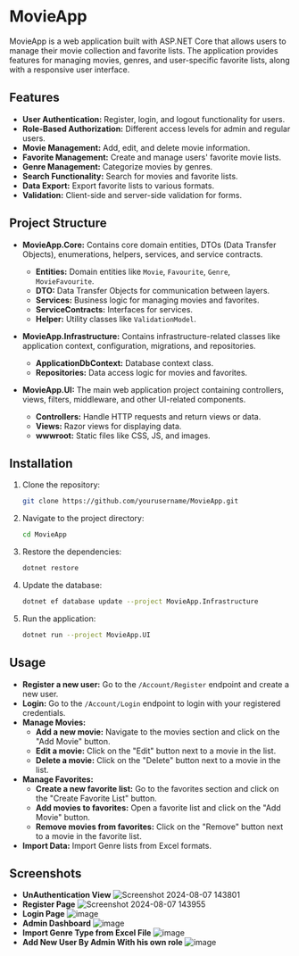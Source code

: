 # MovieApp

MovieApp is a web application built with ASP.NET Core that allows users to manage their movie collection and favorite lists. The application provides features for managing movies, genres, and user-specific favorite lists, along with a responsive user interface.

## Features

- **User Authentication:** Register, login, and logout functionality for users.
- **Role-Based Authorization:** Different access levels for admin and regular users.
- **Movie Management:** Add, edit, and delete movie information.
- **Favorite Management:** Create and manage users' favorite movie lists.
- **Genre Management:** Categorize movies by genres.
- **Search Functionality:** Search for movies and favorite lists.
- **Data Export:** Export favorite lists to various formats.
- **Validation:** Client-side and server-side validation for forms.

## Project Structure

- **MovieApp.Core:** Contains core domain entities, DTOs (Data Transfer Objects), enumerations, helpers, services, and service contracts.
  - **Entities:** Domain entities like `Movie`, `Favourite`, `Genre`, `MovieFavourite`.
  - **DTO:** Data Transfer Objects for communication between layers.
  - **Services:** Business logic for managing movies and favorites.
  - **ServiceContracts:** Interfaces for services.
  - **Helper:** Utility classes like `ValidationModel`.

- **MovieApp.Infrastructure:** Contains infrastructure-related classes like application context, configuration, migrations, and repositories.
  - **ApplicationDbContext:** Database context class.
  - **Repositories:** Data access logic for movies and favorites.

- **MovieApp.UI:** The main web application project containing controllers, views, filters, middleware, and other UI-related components.
  - **Controllers:** Handle HTTP requests and return views or data.
  - **Views:** Razor views for displaying data.
  - **wwwroot:** Static files like CSS, JS, and images.

## Installation

1. Clone the repository:
   ```sh
   git clone https://github.com/yourusername/MovieApp.git
   ```

2. Navigate to the project directory:
   ```sh
   cd MovieApp
   ```

3. Restore the dependencies:
   ```sh
   dotnet restore
   ```

4. Update the database:
   ```sh
   dotnet ef database update --project MovieApp.Infrastructure
   ```

5. Run the application:
   ```sh
   dotnet run --project MovieApp.UI
   ```

## Usage

- **Register a new user:** Go to the `/Account/Register` endpoint and create a new user.
- **Login:** Go to the `/Account/Login` endpoint to login with your registered credentials.
- **Manage Movies:**
  - **Add a new movie:** Navigate to the movies section and click on the "Add Movie" button.
  - **Edit a movie:** Click on the "Edit" button next to a movie in the list.
  - **Delete a movie:** Click on the "Delete" button next to a movie in the list.
- **Manage Favorites:**
  - **Create a new favorite list:** Go to the favorites section and click on the "Create Favorite List" button.
  - **Add movies to favorites:** Open a favorite list and click on the "Add Movie" button.
  - **Remove movies from favorites:** Click on the "Remove" button next to a movie in the favorite list.
- **Import Data:** Import Genre lists from Excel formats.

## Screenshots
- **UnAuthentication View**
![Screenshot 2024-08-07 143801](https://github.com/user-attachments/assets/35915166-aa2b-4c11-a281-80aefa8ad940)
- **Register Page**
![Screenshot 2024-08-07 143955](https://github.com/user-attachments/assets/cb04c867-d8d6-4b1d-a106-1203e30761fc)
- **Login Page**
![image](https://github.com/user-attachments/assets/9089eb5a-7867-4cb0-90b0-e1ba1aab740e)
- **Admin Dashboard**
  ![image](https://github.com/user-attachments/assets/0281cc68-5745-4a8b-8063-d57b169080a9)
- **Import Genre Type from Excel File**
  ![image](https://github.com/user-attachments/assets/08621482-0bfe-4eca-90e5-69da81ef6142)
- **Add New User By Admin With his own role**
     ![image](https://github.com/user-attachments/assets/7a5a28b6-40c1-40d0-91c1-3d5e8d4f1894)



